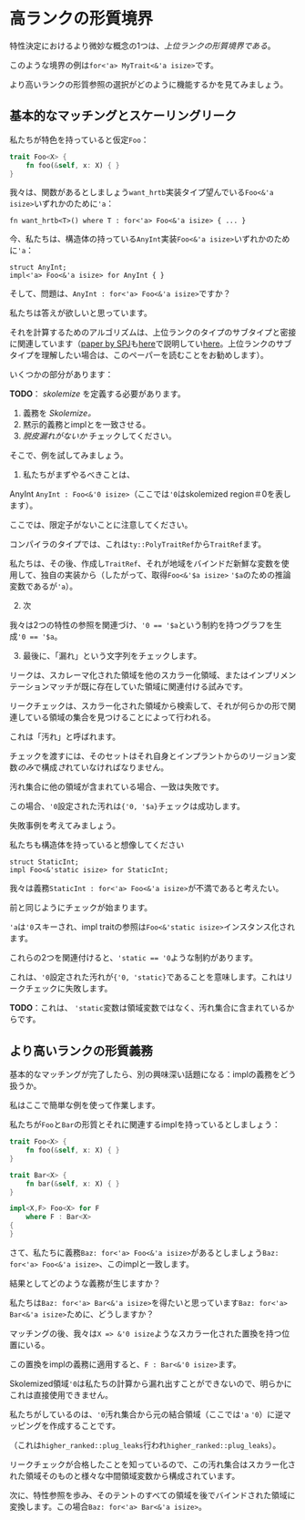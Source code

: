 # <!--Higher-ranked trait bounds--> 高ランクの形質境界

<!--One of the more subtle concepts in trait resolution is *higher-ranked trait bounds*.-->
特性決定におけるより微妙な概念の1つは、*上位ランクの形質境界である*。
<!--An example of such a bound is `for<'a> MyTrait<&'a isize>`.-->
このような境界の例は`for<'a> MyTrait<&'a isize>`です。
<!--Let's walk through how selection on higher-ranked trait references works.-->
より高いランクの形質参照の選択がどのように機能するかを見てみましょう。

## <!--Basic matching and skolemization leaks--> 基本的なマッチングとスケーリングリーク

<!--Suppose we have a trait `Foo`:-->
私たちが特色を持っていると仮定`Foo`：

```rust
trait Foo<X> {
    fn foo(&self, x: X) { }
}
```

<!--Let's say we have a function `want_hrtb` that wants a type which implements `Foo<&'a isize>` for any `'a`:-->
我々は、関数があるとしましょう`want_hrtb`実装タイプ望んでいる`Foo<&'a isize>`いずれかのために`'a`：

```rust,ignore
fn want_hrtb<T>() where T : for<'a> Foo<&'a isize> { ... }
```

<!--Now we have a struct `AnyInt` that implements `Foo<&'a isize>` for any `'a`:-->
今、私たちは、構造体の持っている`AnyInt`実装`Foo<&'a isize>`いずれかのために`'a`：

```rust,ignore
struct AnyInt;
impl<'a> Foo<&'a isize> for AnyInt { }
```

<!--And the question is, does `AnyInt : for<'a> Foo<&'a isize>`?-->
そして、問題は、`AnyInt : for<'a> Foo<&'a isize>`ですか？
<!--We want the answer to be yes.-->
私たちは答えが欲しいと思っています。
<!--The algorithm for figuring it out is closely related to the subtyping for higher-ranked types (which is described [here][hrsubtype] and also in a [paper by SPJ]. If you wish to understand higher-ranked subtyping, we recommend you read the paper).-->
それを計算するためのアルゴリズムは、上位ランクのタイプのサブタイプと密接に関連しています（[paper by SPJ]も[here][hrsubtype]で説明してい[here][hrsubtype]。上位ランクのサブタイプを理解したい場合は、このペーパーを読むことをお勧めします）。
<!--There are a few parts:-->
いくつかの部分があります：

<!--**TODO**: We should define  _skolemize_ .-->
**TODO**：  _skolemize_ を定義する必要があります。

1. <!-- _Skolemize_  the obligation.-->
    義務を _Skolemize。_ 
2. <!--Match the impl against the skolemized obligation.-->
    黙示的義務とimplとを一致させる。
3. <!--Check for  _skolemization leaks_ .-->
     _脱皮漏れがないか_ チェックしてください。

<!--[hrsubtype]: https://github.com/rust-lang/rust/tree/master/src/librustc/infer/higher_ranked/README.md
 [paper by SPJ]: http://research.microsoft.com/en-us/um/people/simonpj/papers/higher-rank/
-->
[paper by SPJ]: http://research.microsoft.com/en-us/um/people/simonpj/papers/higher-rank/
 [hrsubtype]: https://github.com/rust-lang/rust/tree/master/src/librustc/infer/higher_ranked/README.md
 [paper by SPJ]: http://research.microsoft.com/en-us/um/people/simonpj/papers/higher-rank/


<!--So let's work through our example.-->
そこで、例を試してみましょう。

1. <!--The first thing we would do is to-->
    私たちがまずやるべきことは、
<!--skolemize the obligation, yielding `AnyInt : Foo<&'0 isize>` (here `'0` represents skolemized region #0).-->
AnyInt `AnyInt : Foo<&'0 isize>`（ここでは`'0`はskolemized region＃0を表します）。
<!--Note that we now have no quantifiers;-->
ここでは、限定子がないことに注意してください。
<!--in terms of the compiler type, this changes from a `ty::PolyTraitRef` to a `TraitRef`.-->
コンパイラのタイプでは、これは`ty::PolyTraitRef`から`TraitRef`ます。
<!--We would then create the `TraitRef` from the impl, using fresh variables for it's bound regions (and thus getting `Foo<&'$a isize>`, where `'$a` is the inference variable for `'a`).-->
私たちは、その後、作成し`TraitRef`、それが地域をバインドだ新鮮な変数を使用して、独自の実装から（したがって、取得`Foo<&'$a isize>` `'$a`のための推論変数であるが`'a`）。

2. <!--Next-->
    次
<!--we relate the two trait refs, yielding a graph with the constraint that `'0 == '$a`.-->
我々は2つの特性の参照を関連づけ、`'0 == '$a`という制約を持つグラフを生成`'0 == '$a`。

3. <!--Finally, we check for skolemization "leaks"– a-->
    最後に、「漏れ」という文字列をチェックします。
<!--leak is basically any attempt to relate a skolemized region to another skolemized region, or to any region that pre-existed the impl match.-->
リークは、スカレーマ化された領域を他のスカラー化領域、またはインプリメンテーションマッチが既に存在していた領域に関連付ける試みです。
<!--The leak check is done by searching from the skolemized region to find the set of regions that it is related to in any way.-->
リークチェックは、スカラー化された領域から検索して、それが何らかの形で関連している領域の集合を見つけることによって行われる。
<!--This is called the "taint"set.-->
これは「汚れ」と呼ばれます。
<!--To pass the check, that set must consist *solely* of itself and region variables from the impl.-->
チェックを渡すには、そのセットはそれ自身とインプラントからのリージョン変数*のみ*で構成*さ*れていなければなりません。
<!--If the taint set includes any other region, then the match is a failure.-->
汚れ集合に他の領域が含まれている場合、一致は失敗です。
<!--In this case, the taint set for `'0` is `{'0, '$a}`, and hence the check will succeed.-->
この場合、`'0`設定された汚れは`{'0, '$a}`チェックは成功します。

<!--Let's consider a failure case.-->
失敗事例を考えてみましょう。
<!--Imagine we also have a struct-->
私たちも構造体を持っていると想像してください

```rust,ignore
struct StaticInt;
impl Foo<&'static isize> for StaticInt;
```

<!--We want the obligation `StaticInt : for<'a> Foo<&'a isize>` to be considered unsatisfied.-->
我々は義務`StaticInt : for<'a> Foo<&'a isize>`が不満であると考えたい。
<!--The check begins just as before.-->
前と同じようにチェックが始まります。
<!--`'a` is skolemized to `'0` and the impl trait reference is instantiated to `Foo<&'static isize>`.-->
`'a`は`'0`スキーされ、impl traitの参照は`Foo<&'static isize>`インスタンス化されます。
<!--When we relate those two, we get a constraint like `'static == '0`.-->
これらの2つを関連付けると、`'static == '0`ような制約があります。
<!--This means that the taint set for `'0` is `{'0, 'static}`, which fails the leak check.-->
これは、`'0`設定された汚れが`{'0, 'static}`であることを意味します。これはリークチェックに失敗します。

<!--**TODO**: This is because `'static` is not a region variable but is in the taint set, right?-->
**TODO**：これは、 `'static`変数は領域変数ではなく、汚れ集合に含まれているからです。

## <!--Higher-ranked trait obligations--> より高いランクの形質義務

<!--Once the basic matching is done, we get to another interesting topic: how to deal with impl obligations.-->
基本的なマッチングが完了したら、別の興味深い話題になる：implの義務をどう扱うか。
<!--I'll work through a simple example here.-->
私はここで簡単な例を使って作業します。
<!--Imagine we have the traits `Foo` and `Bar` and an associated impl:-->
私たちが`Foo`と`Bar`の形質とそれに関連するimplを持っているとしましょう：

```rust
trait Foo<X> {
    fn foo(&self, x: X) { }
}

trait Bar<X> {
    fn bar(&self, x: X) { }
}

impl<X,F> Foo<X> for F
    where F : Bar<X>
{
}
```

<!--Now let's say we have a obligation `Baz: for<'a> Foo<&'a isize>` and we match this impl.-->
さて、私たちに義務`Baz: for<'a> Foo<&'a isize>`があるとしましょう`Baz: for<'a> Foo<&'a isize>`、このimplと一致します。
<!--What obligation is generated as a result?-->
結果としてどのような義務が生じますか？
<!--We want to get `Baz: for<'a> Bar<&'a isize>`, but how does that happen?-->
私たちは`Baz: for<'a> Bar<&'a isize>`を得たいと思っています`Baz: for<'a> Bar<&'a isize>`ために、どうしますか？

<!--After the matching, we are in a position where we have a skolemized substitution like `X => &'0 isize`.-->
マッチングの後、我々は`X => &'0 isize`ようなスカラー化された置換を持つ位置にいる。
<!--If we apply this substitution to the impl obligations, we get `F : Bar<&'0 isize>`.-->
この置換をimplの義務に適用すると、`F : Bar<&'0 isize>`ます。
<!--Obviously this is not directly usable because the skolemized region `'0` cannot leak out of our computation.-->
Skolemized領域`'0`は私たちの計算から漏れ出すことができないので、明らかにこれは直接使用できません。

<!--What we do is to create an inverse mapping from the taint set of `'0` back to the original bound region (`'a`, here) that `'0` resulted from.-->
私たちがしているのは、`'0`汚れ集合から元の結合領域（ここでは`'a` `'0`）に逆マッピングを作成することです。
<!--(This is done in `higher_ranked::plug_leaks`).-->
（これは`higher_ranked::plug_leaks`行われ`higher_ranked::plug_leaks`）。
<!--We know that the leak check passed, so this taint set consists solely of the skolemized region itself plus various intermediate region variables.-->
リークチェックが合格したことを知っているので、この汚れ集合はスカラー化された領域そのものと様々な中間領域変数から構成されています。
<!--We then walk the trait-reference and convert every region in that taint set back to a late-bound region, so in this case we'd wind up with `Baz: for<'a> Bar<&'a isize>`.-->
次に、特性参照を歩み、そのテントのすべての領域を後でバインドされた領域に変換します。この場合`Baz: for<'a> Bar<&'a isize>`。
